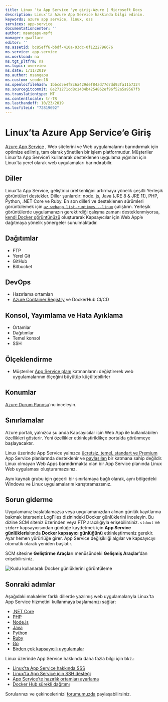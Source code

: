 ```yaml
---
title: Linux 'ta App Service 'ye giriş-Azure | Microsoft Docs
description: Linux’ta Azure App Service hakkında bilgi edinin.
keywords: azure app service, linux, oss
services: app-service
documentationcenter: ''
author: msangapu-msft
manager: gwallace
editor: ''
ms.assetid: bc85eff6-bbdf-410a-93dc-0f1222796676
ms.service: app-service
ms.workload: na
ms.tgt_pltfrm: na
ms.topic: overview
ms.date: 1/11/2019
ms.author: msangapu
ms.custom: seodec18
ms.openlocfilehash: 1bbcd5e4f8c6a429def84ad77d7dd93fa11b7324
ms.sourcegitcommit: 8e271271cd8c1434b4254862ef96f52a5a9567fb
ms.translationtype: MT
ms.contentlocale: tr-TR
ms.lasthandoff: 10/23/2019
ms.locfileid: "72819692"
---
```

# <a name="introduction-to-azure-app-service-on-linux"></a>Linux’ta Azure App Service’e Giriş

[Azure App Service](../overview.md) , Web sitelerini ve Web uygulamalarını barındırmak için optimize edilmiş, tam olarak yönetilen bir işlem platformudur. Müşteriler Linux’ta App Service’i kullanarak desteklenen uygulama yığınları için Linux’ta yerel olarak web uygulamaları barındırabilir.

## <a name="languages"></a>Diller

Linux’ta App Service, geliştirici üretkenliğini artırmaya yönelik çeşitli Yerleşik görüntüleri destekler. Diller şunlardır: node. js, Java (JRE 8 & JRE 11), PHP, Python, .NET Core ve Ruby. En son dilleri ve desteklenen sürümleri görüntülemek için [`az webapp list-runtimes --linux`](https://docs.microsoft.com/cli/azure/webapp?view=azure-cli-latest#az-webapp-list-runtimes) çalıştırın. Yerleşik görüntülerde uygulamanızın gerektirdiği çalışma zamanı desteklenmiyorsa, [kendi Docker görüntünüzü](tutorial-custom-docker-image.md) oluşturarak Kapsayıcılar için Web App’e dağıtmaya yönelik yönergeler sunulmaktadır.

## <a name="deployments"></a>Dağıtımlar

* FTP
* Yerel Git
* GitHub
* Bitbucket

## <a name="devops"></a>DevOps

* Hazırlama ortamları
* [Azure Container Registry](https://docs.microsoft.com/azure/container-registry/container-registry-intro) ve DockerHub CI/CD

## <a name="console-publishing-and-debugging"></a>Konsol, Yayımlama ve Hata Ayıklama

* Ortamlar
* Dağıtımlar
* Temel konsol
* SSH

## <a name="scaling"></a>Ölçeklendirme

* Müşteriler [App Service planı](https://docs.microsoft.com/azure/app-service/overview-hosting-plans?toc=%2fazure%2fapp-service-web%2ftoc.json) katmanlarını değiştirerek web uygulamalarının ölçeğini büyütüp küçültebilirler

## <a name="locations"></a>Konumlar

[Azure Durum Panosu](https://azure.microsoft.com/status)’nu inceleyin.

## <a name="limitations"></a>Sınırlamalar

Azure portalı, yalnızca şu anda Kapsayıcılar için Web App ile kullanılabilen özellikleri gösterir. Yeni özellikler etkinleştirildikçe portalda görünmeye başlayacaktır.

Linux üzerinde App Service yalnızca [ücretsiz, temel, standart ve Premium](https://azure.microsoft.com/pricing/details/app-service/plans/) App Service planlarında desteklenir ve [paylaşılan](https://azure.microsoft.com/pricing/details/app-service/plans/) bir katmana sahip değildir. Linux olmayan Web Apps barındırmakta olan bir App Service planında Linux Web uygulaması oluşturamazsınız.  

Aynı kaynak grubu için geçerli bir sınırlamaya bağlı olarak, aynı bölgedeki Windows ve Linux uygulamalarını karıştıramazsınız.

## <a name="troubleshooting"></a>Sorun giderme

Uygulamanız başlatılamazsa veya uygulamanızdan alınan günlük kayıtlarına bakmak isterseniz LogFiles dizinindeki Docker günlüklerini inceleyin. Bu dizine SCM siteniz üzerinden veya FTP aracılığıyla erişebilirsiniz. `stdout` ve `stderr` kapsayıcısından günlüğe kaydetmek için **App Service günlükleri**altında **Docker kapsayıcı günlüğünü** etkinleştirmeniz gerekir. Ayar hemen yürürlüğe girer. App Service değişikliği algılar ve kapsayıcıyı otomatik olarak yeniden başlatır.

SCM sitesine **Geliştirme Araçları** menüsündeki **Gelişmiş Araçlar**’dan erişebilirsiniz.

![Kudu kullanarak Docker günlüklerini görüntüleme][1]

## <a name="next-steps"></a>Sonraki adımlar

Aşağıdaki makaleler farklı dillerde yazılmış web uygulamalarıyla Linux'ta App Service hizmetini kullanmaya başlamanızı sağlar:

* [.NET Core](quickstart-dotnetcore.md)
* [PHP](https://docs.microsoft.com/azure/app-service/containers/quickstart-php)
* [Node.js](quickstart-nodejs.md)
* [Java](quickstart-java.md)
* [Python](quickstart-python.md)
* [Ruby](quickstart-ruby.md)
* [Go](quickstart-docker-go.md)
* [Birden çok kapsayıcılı uygulamalar](quickstart-multi-container.md)

Linux üzerinde App Service hakkında daha fazla bilgi için bkz.:

* [Linux’ta App Service hakkında SSS](app-service-linux-faq.md)
* [Linux'ta App Service için SSH desteği](app-service-linux-ssh-support.md)
* [App Service’te hazırlık ortamları ayarlama](../../app-service/deploy-staging-slots.md?toc=%2fazure%2fapp-service%2fcontainers%2ftoc.json)
* [Docker Hub sürekli dağıtımı](app-service-linux-ci-cd.md)

Sorularınızı ve çekincelerinizi [forumumuzda](https://social.msdn.microsoft.com/forums/azure/home?forum=windowsazurewebsitespreview) paylaşabilirsiniz.

<!--Image references-->
[1]: ./media/app-service-linux-intro/kudu-docker-logs.png
[2]: ./media/app-service-linux-intro/logging.png
